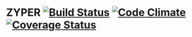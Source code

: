 # ZYPER [![Build Status](https://travis-ci.org/lucasmedeirosleite/zyper.svg?branch=master)](https://travis-ci.org/lucasmedeirosleite/zyper) [![Code Climate](https://codeclimate.com/github/lucasmedeirosleite/zyper/badges/gpa.svg)](https://codeclimate.com/github/lucasmedeirosleite/zyper) [![Coverage Status](https://coveralls.io/repos/github/lucasmedeirosleite/zyper/badge.svg?branch=master)](https://coveralls.io/github/lucasmedeirosleite/zyper?branch=master)